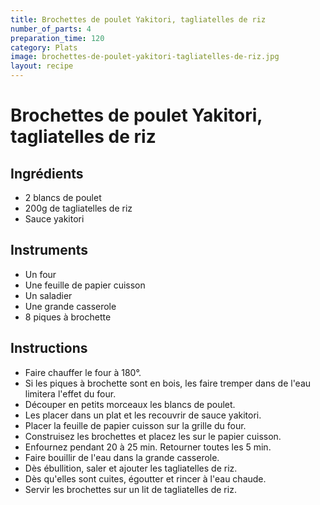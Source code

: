 ```yaml
---
title: Brochettes de poulet Yakitori, tagliatelles de riz
number_of_parts: 4
preparation_time: 120
category: Plats
image: brochettes-de-poulet-yakitori-tagliatelles-de-riz.jpg
layout: recipe
---
```

# Brochettes de poulet Yakitori, tagliatelles de riz

## Ingrédients

- 2 blancs de poulet
- 200g de tagliatelles de riz
- Sauce yakitori

## Instruments

- Un four
- Une feuille de papier cuisson
- Un saladier
- Une grande casserole
- 8 piques à brochette

## Instructions

- Faire chauffer le four à 180°.
- Si les piques à brochette sont en bois, les faire tremper dans de l'eau limitera l'effet du four.
- Découper en petits morceaux les blancs de poulet.
- Les placer dans un plat et les recouvrir de sauce yakitori.
- Placer la feuille de papier cuisson sur la grille du four.
- Construisez les brochettes et placez les sur le papier cuisson.
- Enfournez pendant 20 à 25 min. Retourner toutes les 5 min.
- Faire bouillir de l'eau dans la grande casserole.
- Dès ébullition, saler et ajouter les tagliatelles de riz.
- Dès qu'elles sont cuites, égoutter et rincer à l'eau chaude.
- Servir les brochettes sur un lit de tagliatelles de riz.
